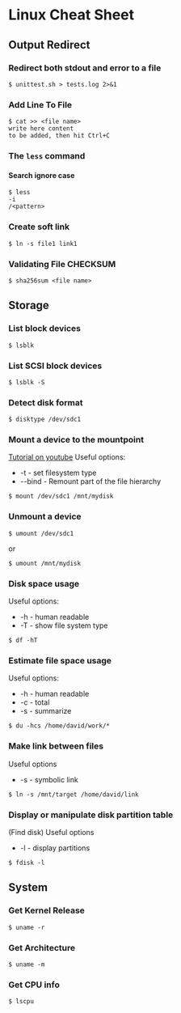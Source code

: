 # Linux Cheat Sheet

## Output Redirect
### Redirect both stdout and error to a file
```
$ unittest.sh > tests.log 2>&1
```

### Add Line To File
```
$ cat >> <file name>
write here content
to be added, then hit Ctrl+C
```

### The ```less``` command
#### Search ignore case
```
$ less
-i
/<pattern>
```

### Create soft link
```
$ ln -s file1 link1
```

### Validating File CHECKSUM
```
$ sha256sum <file name>
```

## Storage
### List block devices
```
$ lsblk
```
### List SCSI block devices
```
$ lsblk -S
```
### Detect disk format
```
$ disktype /dev/sdc1
```
### Mount a device to the mountpoint
[Tutorial on youtube](https://www.youtube.com/watch?v=F-a_BBAGfkE)
Useful options:
- -t - set filesystem type
- --bind - Remount part of the file hierarchy
```
$ mount /dev/sdc1 /mnt/mydisk
```
### Unmount a device
```
$ umount /dev/sdc1
```
or
```
$ umount /mnt/mydisk
```
### Disk space usage
Useful options: 
- -h - human readable
- -T - show file system type
```
$ df -hT
```
### Estimate file space usage
Useful options: 
- -h - human readable
- -c - total
- -s - summarize
```
$ du -hcs /home/david/work/*
```
### Make link between files
Useful options
- -s - symbolic link
```
$ ln -s /mnt/target /home/david/link
```
### Display or manipulate disk partition table
(Find disk)
Useful options
- -l - display partitions
```
$ fdisk -l
```

## System
### Get Kernel Release
```
$ uname -r
```
### Get Architecture
```
$ uname -m
```
### Get CPU info
```
$ lscpu
```